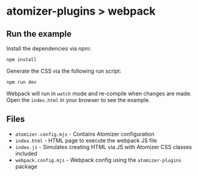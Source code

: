 # atomizer-plugins > webpack

## Run the example

Install the dependencies via npm:

```shell
npm install
```

Generate the CSS via the following run script:

```shell
npm run dev
```

Webpack will run in `watch` mode and re-compile when changes are made. Open the `index.html` in your browser to see the example.

## Files

-   `atomizer.config.mjs` - Contains Atomizer configuration
-   `index.html` - HTML page to execute the webpack JS file
-   `index.js` - Simulates creating HTML via JS with Atomizer CSS classes included
-   `webpack.config.mjs` - Webpack config using the `atomizer-plugins` package

